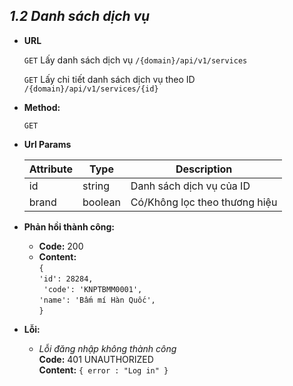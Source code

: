 
***1.2 Danh sách dịch vụ***
----

* **URL**

    
   `GET` Lấy danh sách dịch vụ `/{domain}/api/v1/services`

   `GET` Lấy chi tiết danh sách dịch vụ theo ID `/{domain}/api/v1/services/{id}`


* **Method:**

  
    `GET`

* **Url Params**


  | Attribute| Type | Description |
  |---|---|---|
  | id | string  | Danh sách dịch vụ của ID |
  | brand | boolean  | Có/Không lọc theo thương hiệu |


* **Phản hồi thành công:**
    * **Code:** 200 <br />
    * **Content:** <br />
    `{` <br />
	`'id': 28284,`  <br />
   ` 'code': 'KNPTBMM0001',` <br />
	`'name': 'Bấm mí Hàn Quốc',` <br />
    `} `<br />
      

* **Lỗi:**

  * _Lỗi đăng nhập không thành công_ <br />
    **Code:** 401 UNAUTHORIZED <br />
    **Content:** `{ error : "Log in" }`
